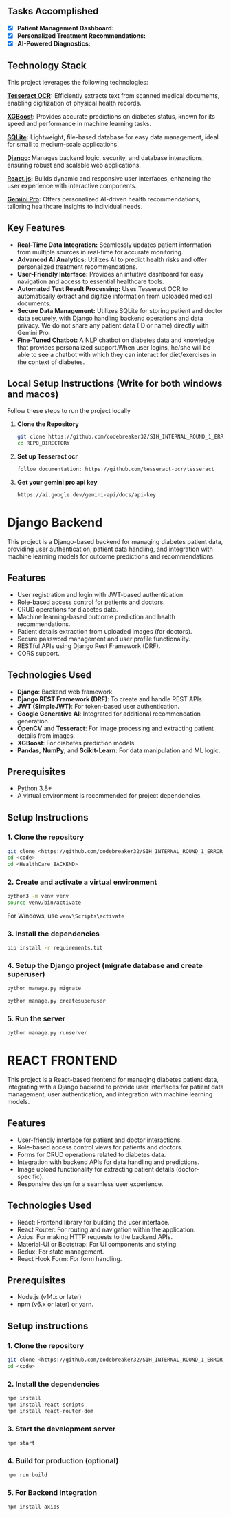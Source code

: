 ## Tasks Accomplished

- [x] **Patient Management Dashboard:**
- [x] **Personalized Treatment Recommendations:** 
- [x] **AI-Powered Diagnostics:**

## Technology Stack

This project leverages the following technologies:

**[Tesseract OCR](https://github.com/tesseract-ocr/tesseract):** Efficiently extracts text from scanned medical documents, enabling digitization of physical health records.

**[XGBoost](https://xgboost.readthedocs.io/):** Provides accurate predictions on diabetes status, known for its speed and performance in machine learning tasks.

**[SQLite](https://www.sqlite.org/index.html):** Lightweight, file-based database for easy data management, ideal for small to medium-scale applications.

**[Django](https://www.djangoproject.com/):** Manages backend logic, security, and database interactions, ensuring robust and scalable web applications.

**[React.js](https://reactjs.org/):** Builds dynamic and responsive user interfaces, enhancing the user experience with interactive components.

**[Gemini Pro](https://deepmind.google/technologies/gemini/pro/):** Offers personalized AI-driven health recommendations, tailoring healthcare insights to individual needs.


## Key Features

- **Real-Time Data Integration:** Seamlessly updates patient information from multiple sources in real-time for accurate monitoring.
- **Advanced AI Analytics:** Utilizes AI to predict health risks and offer personalized treatment recommendations.
- **User-Friendly Interface:** Provides an intuitive dashboard for easy navigation and access to essential healthcare tools.
- **Automated Test Result Processing:** Uses Tesseract OCR to automatically extract and digitize information from uploaded medical documents.
- **Secure Data Management:** Utilizes SQLite for storing patient and doctor data securely, with Django handling backend operations and data privacy. We do not share any patient data (ID or name) directly with Gemini Pro.
- **Fine-Tuned Chatbot:** A NLP chatbot on diabetes data and knowledge that provides personalized support.When user logins, he/she will be able to see a chatbot with which they can interact for diet/exercises in the context of diabetes.



## Local Setup Instructions (Write for both windows and macos)

Follow these steps to run the project locally

1. **Clone the Repository**
   ```bash
   git clone https://github.com/codebreaker32/SIH_INTERNAL_ROUND_1_ERROR_404_CHANGE_FOUND
   cd REPO_DIRECTORY
   ```
2. **Set up Tesseract ocr**
   ```bash
   follow documentation: https://github.com/tesseract-ocr/tesseract
   ```
3. **Get your gemini pro api key**
   ```bash
   https://ai.google.dev/gemini-api/docs/api-key
   ```
# Django Backend 

This project is a Django-based backend for managing diabetes patient data, providing user authentication, patient data handling, and integration with machine learning models for outcome predictions and recommendations.

## Features
- User registration and login with JWT-based authentication.
- Role-based access control for patients and doctors.
- CRUD operations for diabetes data.
- Machine learning-based outcome prediction and health recommendations.
- Patient details extraction from uploaded images (for doctors).
- Secure password management and user profile functionality.
- RESTful APIs using Django Rest Framework (DRF).
- CORS support.

## Technologies Used
- **Django**: Backend web framework.
- **Django REST Framework (DRF)**: To create and handle REST APIs.
- **JWT (SimpleJWT)**: For token-based user authentication.
- **Google Generative AI**: Integrated for additional recommendation generation.
- **OpenCV** and **Tesseract**: For image processing and extracting patient details from images.
- **XGBoost**: For diabetes prediction models.
- **Pandas**, **NumPy**, and **Scikit-Learn**: For data manipulation and ML logic. 
  
## Prerequisites

- Python 3.8+
- A virtual environment is recommended for project dependencies.

## Setup Instructions

### 1. Clone the repository
 ```bash
git clone <https://github.com/codebreaker32/SIH_INTERNAL_ROUND_1_ERROR_404_CHANGE_FOUND.git>
cd <code>
cd <HealthCare_BACKEND>
```

### 2. Create and activate a virtual environment
 ```bash
python3 -m venv venv
source venv/bin/activate
``` 
For Windows, use `venv\Scripts\activate`

### 3. Install the dependencies
 ```bash
pip install -r requirements.txt
```
### 4. Setup the Django project (migrate database and create superuser)
 ```bash
python manage.py migrate
```
 ```bash
python manage.py createsuperuser
```
### 5. Run the server
 ```bash
python manage.py runserver
```
# REACT FRONTEND 
This project is a React-based frontend for managing diabetes patient data, integrating with a Django backend to provide user interfaces for patient data management, user authentication, and integration with machine learning models.

## Features
- User-friendly interface for patient and doctor interactions.
- Role-based access control views for patients and doctors.
- Forms for CRUD operations related to diabetes data.
- Integration with backend APIs for data handling and predictions.
- Image upload functionality for extracting patient details (doctor-specific).
- Responsive design for a seamless user experience.

## Technologies Used
- React: Frontend library for building the user interface.
- React Router: For routing and navigation within the application.
- Axios: For making HTTP requests to the backend APIs.
- Material-UI or Bootstrap: For UI components and styling.
- Redux: For state management. 
- React Hook Form: For form handling.

## Prerequisites
- Node.js (v14.x or later)
- npm (v6.x or later) or yarn.

## Setup instructions 

### 1. Clone the repository 
```bash
git clone <https://github.com/codebreaker32/SIH_INTERNAL_ROUND_1_ERROR_404_CHANGE_FOUND.git>
cd <code>
```
### 2. Install the dependencies 
 ```bash
npm install
npm install react-scripts 
npm install react-router-dom
```
### 3. Start the development server
 ```bash
npm start
```
### 4. Build for production (optional)
 ```bash
npm run build
```
### 5. For Backend Integration 
```bash 
npm install axios
```

 

